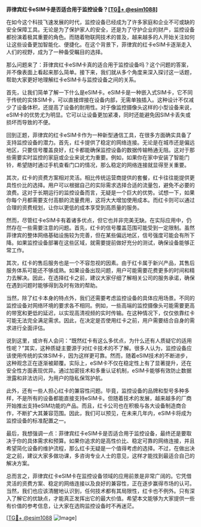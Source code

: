 **菲律宾红卡eSIM卡是否适合用于监控设备？[[TG💪+ @esim1088](https://t.me/s/esim1088)]**

在如今这个科技飞速发展的时代，监控设备已经成为了许多家庭和企业不可或缺的安全保障工具。无论是为了保护家人的安全，还是为了守护企业的财产，监控设备都扮演着极其重要的角色。而随着物联网技术的普及，越来越多的人开始关注如何让这些设备更加智能化、便捷化。在这个背景下，菲律宾的红卡eSIM卡逐渐走入人们的视野，成为了一种备受瞩目的选择。

那么问题来了：菲律宾红卡eSIM卡真的适合用于监控设备吗？这个问题的答案，并不像表面上看起来那么简单。接下来，我们就从多个角度来深入探讨这一话题，帮助大家更好地理解红卡eSIM卡与监控设备之间的关系。

首先，让我们简单了解一下什么是eSIM卡。eSIM卡是一种嵌入式SIM卡，它不同于传统的实体SIM卡，可以直接焊接在设备内部，无需单独插入。这种设计不仅减少了设备体积，还提高了设备的耐用性。对于像监控摄像头这样的小型设备来说，eSIM卡的优势尤为明显。它可以让设备更加紧凑，同时还能避免因SIM卡丢失或损坏而导致的不便。

回到正题，菲律宾的红卡eSIM卡作为一种新型通信工具，在很多方面确实具备了支持监控设备的潜力。首先，红卡提供了稳定的网络连接。无论是在城市还是偏远地区，只要信号覆盖良好，红卡都能确保监控设备的数据传输畅通无阻。这对于那些需要实时监控的家庭或企业来说尤为重要。例如，如果你在家中安装了智能门铃，希望随时通过手机查看门口的情况，那么稳定的网络连接就显得至关重要。

其次，红卡的资费方案相对灵活。相比传统运营商提供的套餐，红卡往往能提供更具性价比的选择。用户可以根据自己的实际需求选择合适的流量包，避免不必要的浪费。这对于长期运行的监控设备而言，无疑是一个巨大的优势。试想一下，如果你每个月都需要支付高额的流量费用，这将大大增加使用成本。而红卡则可以通过合理的资费规划，让你以更低的成本享受到高质量的服务。

然而，尽管红卡eSIM卡有着诸多优点，但它也并非完美无缺。在实际应用中，仍然存在一些需要注意的问题。首先，红卡的信号覆盖范围可能受到一定限制。虽然菲律宾的整体网络基础设施较为完善，但在某些偏远地区，信号强度可能会有所下降。如果监控设备部署在这些区域，就需要提前做好充分的测试，确保设备能够正常工作。

其次，红卡的售后服务也是一个不容忽视的因素。由于红卡属于新兴产品，其售后服务体系可能还不够成熟。如果设备出现问题，用户可能需要花费更多的时间和精力去解决。因此，在选择红卡之前，建议大家仔细了解相关公司的服务承诺，确保在遇到问题时能够得到及时有效的帮助。

当然，除了红卡本身的特点外，我们还需要考虑监控设备的具体应用场景。不同的监控设备对网络环境的要求各不相同。例如，一些高端的监控摄像头可能需要更高的带宽和更低的延迟，以实现高清视频的实时传输。在这种情况下，仅仅依靠红卡可能无法完全满足需求。因此，在决定是否使用红卡之前，用户需要结合自身的需求进行全面评估。

说到这里，或许有人会问：“既然红卡有这么多优点，为什么还有人质疑它的适用性呢？”其实，这种质疑主要源于对红卡技术的不了解。很多人认为，监控设备应该使用传统的实体SIM卡，因为这样更可靠。然而，随着eSIM技术的不断进步，这种观念正在逐渐被颠覆。实际上，eSIM卡不仅在稳定性上有了显著提升，还在安全性方面表现优异。通过加密技术和多重认证机制，eSIM卡能够有效防止数据泄露和非法访问，为用户的隐私保驾护航。

此外，还有一些人担心红卡的兼容性问题。毕竟，监控设备的品牌和型号多种多样，不是所有的设备都能直接支持eSIM卡。但随着技术的发展，越来越多的厂商开始推出支持eSIM功能的产品。而且，红卡公司也在积极与各大设备制造商合作，不断扩大其兼容范围。因此，我们可以预见，在未来几年内，eSIM卡将成为监控设备的标准配置之一。

最后，我想强调一点：菲律宾红卡eSIM卡是否适合用于监控设备，最终还是要取决于你的具体需求和预算。如果你追求的是高性价比、稳定可靠的网络连接，并且希望简化设备的维护流程，那么红卡无疑是一个值得考虑的选择。不过，在做出决定之前，建议大家多做功课，多咨询专业人士的意见，这样才能找到最适合自己的解决方案。

总而言之，菲律宾红卡eSIM卡在监控设备领域的应用前景是非常广阔的。它凭借灵活的资费方案、稳定的网络连接以及良好的兼容性，正在逐步赢得市场的认可。当然，我们也应该清醒地认识到，任何技术都有其局限性，红卡也不例外。只有深入了解它的优缺点，才能真正发挥出它的最大价值。希望本文能够为大家提供一些有价值的参考信息，让大家在选购监控设备时不再迷茫。

[[TG💪+ @esim1088](https://t.me/s/esim1088) ![Image](https://i.postimg.cc/4NQfJmqS/Snipaste-2025-05-13-00-14-12.png)]